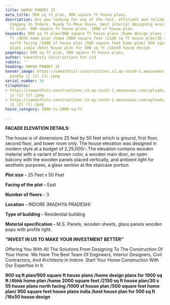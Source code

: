 ```yaml
---
title: HARSH PANDEY JI
meta_title: 900 sq ft plan, 900 square ft house plans.
description: Are you looking for one of the fast, efficient and reliable Construction
  Company In Indore. Ready to Move house, best interior designing available.900 sq
  ft plan. 900 square ft house plans. 1000 sf house plan.
keywords: 900 sq ft plan/900 square ft house plans /home design plans for 1000 sq
  ft /4bhk home plan /home 2000 square feet /2150 sq ft house plan/30 x 55 house plans
  north facing /1000 sf house plan /500 square feet home plan/ 950 square feet house
  plans india /best house plan for 500 sq ft /16x50 house design
pagetopic: 900 sq ft plan, 900 square ft house plans.
author: Samasthiti Constructions Pvt Ltd
robots: ''
heading: HARSH PANDEY JI
banner_image: https://samasthiti-constructions.s3.ap-south-1.amazonaws.com/uploads/harsh
  pandey ji (2) (1).jpeg
serial_number: 14
tilephotos:
- https://samasthiti-constructions.s3.ap-south-1.amazonaws.com/uploads/harsh pandey
  ji (1) (1).jpeg
- https://samasthiti-constructions.s3.ap-south-1.amazonaws.com/uploads/harsh pandey
  ji (2) (1).jpeg
house_category: 1000-to-2000-sq-ft

---
```

**FACADE ELEVATION DETAILS:**

The house is of dimensions 25 feet by 50 feet which is ground, first floor, second floor, and tower room only. The house elevation was designed in modern style at a budget of 2,25,000/-.The elevation contains wooden material with a variant of brown color, a wooden main door, an open balcony with the wooden panels placed vertically, and ambient light for aesthetic purposes, a glass section at the staircase portion.

**Plot size -** 25 Feet x 50 Feet

**Facing of the plot -** East

**Number of floors -** 3

**Location -** INDORE (MADHYA PRADESH)

**Type of building -** Residential building

**Material specification -** M.S. Panels, wooden sheets, glass panels wooden pops with profile light.

**“INVEST IN US TO MAKE YOUR INVESTMENT BETTER”**

Offering You With All The Solutions From Designing To The Construction Of Your Home. We Have The Best Team Of Engineers, Interior Designers, Civil Contractors, And Architects In Indore. Start Your Home Construction With Our Expertise In It.

**900 sq ft plan/900 square ft house plans /home design plans for 1000 sq ft /4bhk home plan /home 2000 square feet /2150 sq ft house plan/30 x 55 house plans north facing /1000 sf house plan /500 square feet home plan/ 950 square feet house plans india /best house plan for 500 sq ft /16x50 house design**